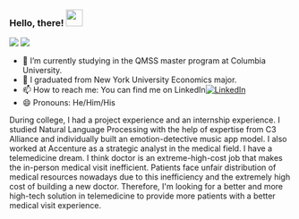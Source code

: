 ### Hello, there! <img src="https://raw.githubusercontent.com/MartinHeinz/MartinHeinz/master/wave.gif" width="30px">
![](https://img.shields.io/badge/Code-Python-informational?style=flat&logo=<LOGO_NAME>&logoColor=white&color=2bbc8a)
![](https://img.shields.io/badge/Code-JavaScript-informational?style=flat&logo=<LOGO_NAME>&logoColor=white&color=2bbc8a)

- 🔭 I’m currently studying in the QMSS master program at Columbia University.
- 🌱 I graduated from New York University Economics major.
- 📫 How to reach me: You can find me on LinkedIn[![LinkedIn][1.2]][1]
- 😄 Pronouns: He/Him/His
<!-- Actual text -->
During college, I had a project experience and an internship experience. I studied Natural Language Processing with the help of expertise from C3 Alliance and individually built an emotion-detective music app model. I also worked at Accenture as a strategic analyst in the medical field. I have a telemedicine dream. I think doctor is an extreme-high-cost job that makes the in-person medical visit inefficient. Patients face unfair distribution of medical resources nowadays due to this inefficiency and the extremely high cost of building a new doctor. Therefore, I'm looking for a better and more high-tech solution in telemedicine to provide more patients with a better medical visit experience.

<!-- Icons -->

[1.2]: https://raw.githubusercontent.com/MartinHeinz/MartinHeinz/master/linkedin-3-16.png (LinkedIn icon without padding)

<!-- Links to your social media accounts -->

[1]: http://www.linkedin.com/in/yuanzhao-li-duke
